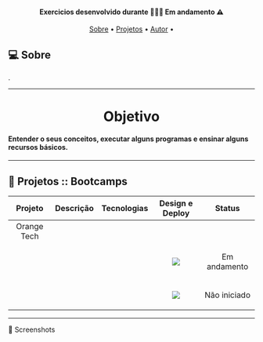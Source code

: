 <h4 align="center"> 
	 Exercicios desenvolvido durante  👨🏻‍💻 Em andamento ⚠️
</h4>

<p align="center">
 <a href="#-sobre">Sobre</a> •
 <a href="#-projetos">Projetos</a> •
 <a href="#%EF%B8%8F-autor">Autor</a> • 
</p>

## 💻 Sobre


.

---
   
<h1 align="center"> Objetivo</h1>

<h4 > Entender o seus conceitos, executar alguns programas e ensinar alguns recursos básicos.
</h4>


---

## 🚧 Projetos :: Bootcamps


| Projeto | Descrição | Tecnologias | Design e Deploy | Status |
|:---:|:---:|:---:|:---:|---|
|Orange Tech |  |  | 
| <img src="" alt=""> |  |  | <a href=""><img src="https://img.shields.io/badge/figma-%23F24E1E.svg?style=for-the-badge&logo=figma&logoColor=white"/></a> | <p align="center"><img src="https://i.imgur.com/QQksIZo.png" alt=""> <br> Em andamento</p> |
| <img src="" alt=""> | |  | <a href=""><img src="https://img.shields.io/badge/figma-%23F24E1E.svg?style=for-the-badge&logo=figma&logoColor=white"/></a>  | <p align="center"><img src="https://i.imgur.com/QQksIZo.png" alt=""> <br> Não iniciado</p> |



---



📸 Screenshots

